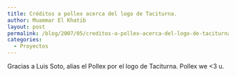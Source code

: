 ```yaml
---
title: Créditos a pollex acerca del logo de Taciturna.
author: Muammar El Khatib
layout: post
permalink: /blog/2007/05/creditos-a-pollex-acerca-del-logo-de-taciturna/
categories:
  - Proyectos
---
```

Gracias a Luis Soto, alias el Pollex por el logo de Taciturna. Pollex we <3 u.